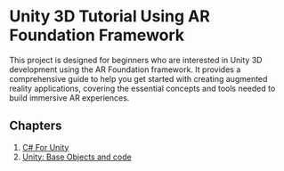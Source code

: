 # Unity 3D Tutorial Using AR Foundation Framework

This project is designed for beginners who are interested in Unity 3D development using the AR Foundation framework. It provides a comprehensive guide to help you get started with creating augmented reality applications, covering the essential concepts and tools needed to build immersive AR experiences.


## Chapters

1. [C# For Unity](01-unity-basics/01_unity_csharp.md)
1. [Unity: Base Objects and code](01-unity-basics/01_unity_csharp.md)


